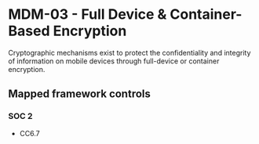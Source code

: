 # MDM-03 - Full Device & Container-Based Encryption
Cryptographic mechanisms exist to protect the confidentiality and integrity of information on mobile devices through full-device or container encryption.
## Mapped framework controls
### SOC 2
- CC6.7